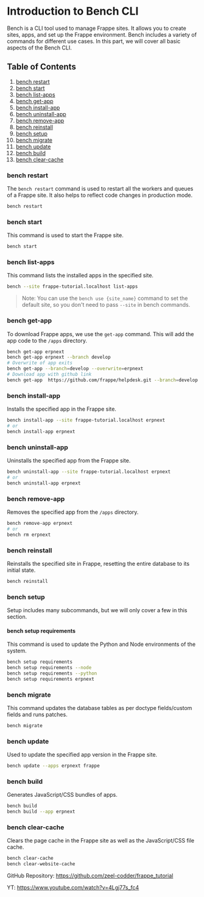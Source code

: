 # Introduction to Bench CLI

Bench is a CLI tool used to manage Frappe sites. It allows you to create sites, apps, and set up the Frappe environment. Bench includes a variety of commands for different use cases. In this part, we will cover all basic aspects of the Bench CLI.

## Table of Contents

1. [bench restart](#bench-restart)
2. [bench start](#bench-start)
3. [bench list-apps](#bench-list-apps)
4. [bench get-app](#bench-get-app)
5. [bench install-app](#bench-install-app)
6. [bench uninstall-app](#bench-uninstall-app)
7. [bench remove-app](#bench-remove-app)
8. [bench reinstall](#bench-reinstall)
9. [bench setup](#bench-setup)
10. [bench migrate](#bench-migrate)
11. [bench update](#bench-update)
12. [bench build](#bench-build)
13. [bench clear-cache](#bench-clear-cache)

### bench restart

The `bench restart` command is used to restart all the workers and queues of a Frappe site. It also helps to reflect code changes in production mode.

```bash
bench restart
```

### bench start

This command is used to start the Frappe site.

```bash
bench start
```

### bench list-apps

This command lists the installed apps in the specified site.

```bash
bench --site frappe-tutorial.localhost list-apps
```

> Note: You can use the `bench use {site_name}` command to set the default site, so you don't need to pass `--site` in bench commands.

### bench get-app

To download Frappe apps, we use the `get-app` command. This will add the app code to the `/apps` directory.

```bash
bench get-app erpnext
bench get-app erpnext --branch develop
# Overwrite of app exits
bench get-app --branch=develop --overwrite=erpnext
# Download app with github link
bench get-app  https://github.com/frappe/helpdesk.git --branch=develop
```

### bench install-app

Installs the specified app in the Frappe site.

```bash
bench install-app --site frappe-tutorial.localhost erpnext
# or
bench install-app erpnext
```

### bench uninstall-app

Uninstalls the specified app from the Frappe site.

```bash
bench uninstall-app --site frappe-tutorial.localhost erpnext
# or
bench uninstall-app erpnext
```

### bench remove-app

Removes the specified app from the `/apps` directory.

```bash
bench remove-app erpnext
# or
bench rm erpnext
```

### bench reinstall

Reinstalls the specified site in Frappe, resetting the entire database to its initial state.

```bash
bench reinstall
```

### bench setup

Setup includes many subcommands, but we will only cover a few in this section.

#### bench setup requirements

This command is used to update the Python and Node environments of the system.

```bash
bench setup requirements
bench setup requirements --node
bench setup requirements --python
bench setup requirements erpnext
```

### bench migrate

This command updates the database tables as per doctype fields/custom fields and runs patches.

```bash
bench migrate
```

### bench update

Used to update the specified app version in the Frappe site.

```bash
bench update --apps erpnext frappe
```

### bench build

Generates JavaScript/CSS bundles of apps.

```bash
bench build
bench build --app erpnext
```

### bench clear-cache

Clears the page cache in the Frappe site as well as the JavaScript/CSS file cache.

```bash
bench clear-cache
bench clear-website-cache
```

GitHub Repository: https://github.com/zeel-codder/frappe_tutorial

YT: https://www.youtube.com/watch?v=4Lgj77s_fc4